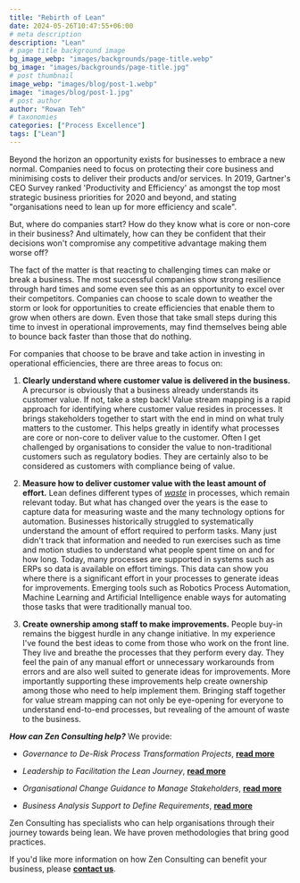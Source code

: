 ```yaml
---
title: "Rebirth of Lean"
date: 2024-05-26T10:47:55+06:00
# meta description
description: "Lean"
# page title background image
bg_image_webp: "images/backgrounds/page-title.webp"
bg_image: "images/backgrounds/page-title.jpg"
# post thumbnail
image_webp: "images/blog/post-1.webp"
image: "images/blog/post-1.jpg"
# post author
author: "Rowan Teh"
# taxonomies
categories: ["Process Excellence"]
tags: ["Lean"]
---
```


Beyond the horizon an opportunity exists for businesses to embrace a new normal. Companies need to focus on protecting their core business and minimising costs to deliver their products and/or services. In 2019, Gartner's CEO Survey ranked 'Productivity and Efficiency' as amongst the top most strategic business priorities for 2020 and beyond, and stating "organisations need to lean up for more efficiency and scale".

But, where do companies start? How do they know what is core or non-core in their business? And ultimately, how can they be confident that their decisions won't compromise any competitive advantage making them worse off?

The fact of the matter is that reacting to challenging times can make or break a business. The most successful companies show strong resilience through hard times and some even see this as an opportunity to excel over their competitors. Companies can choose to scale down to weather the storm or look for opportunities to create efficiencies that enable them to grow when others are down. Even those that take small steps during this time to invest in operational improvements, may find themselves being able to bounce back faster than those that do nothing.

For companies that choose to be brave and take action in investing in operational efficiencies, there are three areas to focus on: 

1. **Clearly understand where customer value is delivered in the business.** A precursor is obviously that a business already understands its customer value. If not, take a step back! Value stream mapping is a rapid approach for identifying where customer value resides in processes. It brings stakeholders together to start with the end in mind on what truly matters to the customer. This helps greatly in identify what processes are core or non-core to deliver value to the customer. Often I get challenged by organisations to consider the value to non-traditional customers such as regulatory bodies. They are certainly also to be considered as customers with compliance being of value.

2. **Measure how to deliver customer value with the least amount of effort.** Lean defines different types of *[waste](https://en.wikipedia.org/wiki/Lean_Six_Sigma#Waste)* in processes, which remain relevant today. But what has changed over the years is the ease to capture data for measuring waste and the many technology options for automation. Businesses historically struggled to systematically understand the amount of effort required to perform tasks. Many just didn't track that information and needed to run exercises such as time and motion studies to understand what people spent time on and for how long. Today, many processes are supported in systems such as ERPs so data is available on effort timings. This data can show you where there is a significant effort in your processes to generate ideas for improvements. Emerging tools such as Robotics Process Automation, Machine Learning and Artificial Intelligence enable ways for automating those tasks that were traditionally manual too.

3. **Create ownership among staff to make improvements.**  People buy-in remains the biggest hurdle in any change initiative. In my experience I've found the best ideas to come from those who work on the front line. They live and breathe the processes that they perform every day. They feel the pain of any manual effort or unnecessary workarounds from errors and are also well suited to generate ideas for improvements. More importantly supporting these improvements help create ownership among those who need to help implement them. Bringing staff together for value stream mapping can not only be eye-opening for everyone to understand end-to-end processes, but revealing of the amount of waste to the business.  

***How can Zen Consulting help?*** We provide:

- *Governance to De-Risk Process Transformation Projects*, [**read more**](/service/project-governance/)

- *Leadership to Facilitation the Lean Journey*, [**read more**](/service/process-excellence/)

- *Organisational Change Guidance to Manage Stakeholders*, [**read more**](/service/organisational-change/)
 
- *Business Analysis Support to Define Requirements*, [**read more**](/service/business-analysis/)

Zen Consulting has specialists who can help organisations through their journey towards being lean. We have proven methodologies that bring good practices.

If you'd like more information on how Zen Consulting can benefit your business, please [**contact us**](contact/).
